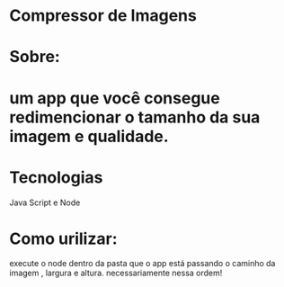 <h1>Compressor de Imagens</h1>

<h1>Sobre:<h1> um app que você consegue redimencionar o tamanho da sua imagem e qualidade.

<h1>Tecnologias</h1> Java Script e Node

<h1>Como urilizar:</h1> execute o node dentro da pasta que o app está passando o caminho da imagem , largura e altura.
necessariamente nessa ordem! 